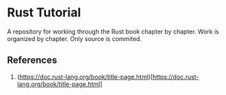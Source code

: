# Rust Tutorial
A repository for working through the Rust book chapter by chapter.
Work is organized by chapter.
Only source is commited. 

## References
1. (https://doc.rust-lang.org/book/title-page.html)[https://doc.rust-lang.org/book/title-page.html]
